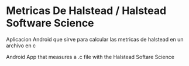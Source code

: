 # Metricas De Halstead / Halstead Software Science
Aplicacion Android que sirve para calcular las metricas de halstead en un archivo en c

Android App that measures a .c file with the Halstead Softare Science
